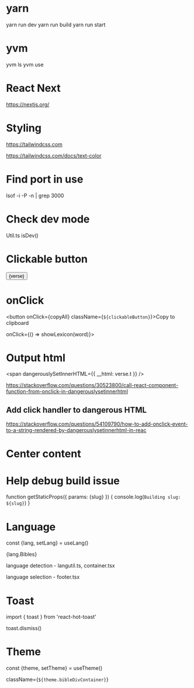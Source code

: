 # yarn

yarn run dev
yarn run build
yarn run start

# yvm

yvm ls
yvm use 

# React Next

https://nextjs.org/

# Styling

https://tailwindcss.com

https://tailwindcss.com/docs/text-color


# Find port in use

lsof -i -P -n | grep 3000

# Check dev mode

Util.ts
isDev()

# Clickable button

<Link href={"/bible/" + book + "/" + chapter + "/" + verse + "/" + text}>
                      <button className={`${clickableButton}`}>{verse}</button>
                    </Link>

# onClick

<button onClick={copyAll} className={`${clickableButton}`}>Copy to clipboard</button>

onClick={() => showLexicon(word)}>

# Output html

 <span dangerouslySetInnerHTML={{ __html: verse.t }} />
 
https://stackoverflow.com/questions/30523800/call-react-component-function-from-onclick-in-dangerouslysetinnerhtml

## Add click handler to dangerous HTML

https://stackoverflow.com/questions/54109790/how-to-add-onclick-event-to-a-string-rendered-by-dangerouslysetinnerhtml-in-reac

# Center content

<div className="flex justify-center items-center">

# Help debug build issue

function getStaticProps({ params: {slug} }) {
    console.log(`Building slug: ${slug}`)
}

# Language

const {lang, setLang} = useLang()

{lang.Bibles}

language detection - langutil.ts, container.tsx

language selection - footer.tsx

# Toast

import { toast } from 'react-hot-toast'

toast.dismiss()

# Theme

const {theme, setTheme} = useTheme()

className={`${theme.bibleDivContainer}`}
